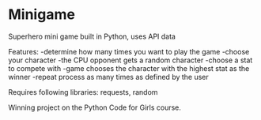 # Minigame
Superhero mini game built in Python, uses API data

Features:
-determine how many times you want to play the game
-choose your character
-the CPU opponent gets a random character
-choose a stat to compete with 
-game chooses the character with the highest stat as the winner
-repeat process as many times as defined by the user

Requires following libraries: requests, random

Winning project on the Python Code for Girls course.
